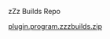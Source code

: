 zZz Builds Repo


<a href="https://github.com/yasnamcrypto/kodibuild/blob/main/plugin.program.zzzbuilds-1.1.zip">plugin.program.zzzbuilds.zip</a>
